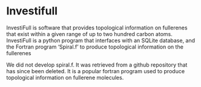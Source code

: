 # Investifull

InvestiFull is software that provides topological 
information on fullerenes that exist within a given 
range of up to two hundred carbon atoms. InvestiFull 
is a python program that interfaces with an SQLite 
database, and the Fortran program ‘Spiral.f’ to 
produce topological information on the fullerenes

We did not develop spiral.f. It was retrieved from a 
github repository that has since been deleted. It is a 
popular fortran program used to produce topological information
on fullerene molecules.
